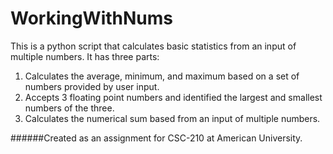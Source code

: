 # WorkingWithNums    

This is a python script that calculates basic statistics from an input of multiple numbers. It has three parts:    

  1) Calculates the average, minimum, and maximum based on a set of numbers provided by user input.    
  2) Accepts 3 floating point numbers and identified the largest and smallest numbers of the three.    
  3) Calculates the numerical sum based from an input of multiple numbers.

######Created as an assignment for CSC-210 at American University.
